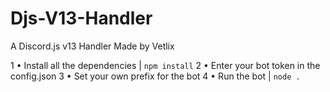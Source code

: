 # Djs-V13-Handler
A Discord.js v13 Handler Made by Vetlix

1 • Install all the dependencies | ``npm install``
2 • Enter your bot token in the config.json
3 • Set your own prefix for the bot
4 • Run the bot | ``node .``
